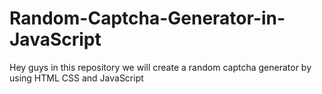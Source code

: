 # Random-Captcha-Generator-in-JavaScript
Hey guys in this repository we will create a random captcha generator by using HTML CSS and JavaScript

